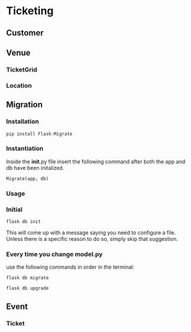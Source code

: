 # Ticketing

## Customer

## Venue

### TicketGrid
### Location

## Migration
### Installation
~~~
pip install Flask-Migrate
~~~
### Instantiation
Inside the __init__.py file insert the following command after both the app and db have been initalized.
~~~
Migrate(app, db)
~~~
### Usage
### Initial
~~~
flask db init
~~~
This will come up with a message saying you need to configure a file.  Unless there is a specific reason to do so, simply skip that suggestion.
### Every time you change model.py
use the following commands in order in the terminal:
~~~
flask db migrate
~~~
~~~
flask db upgrade
~~~
## Event

### Ticket


